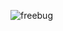 ![freebug](https://user-images.githubusercontent.com/95949638/225083186-ba44d11f-8f35-4689-a1e4-a58322db4225.png)
